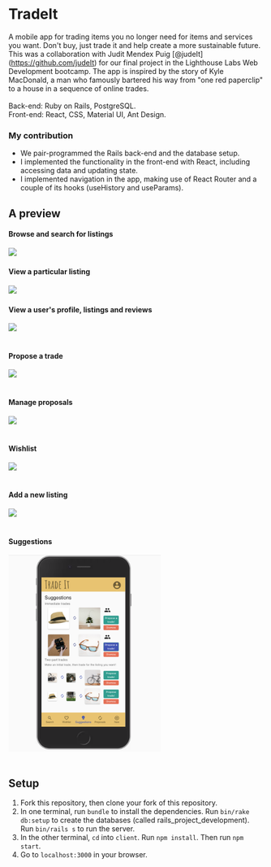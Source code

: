 # TradeIt

A mobile app for trading items you no longer need for items and services you want. Don't buy, just trade it and help create a more sustainable future.<br />
This was a collaboration with Judit Mendex Puig [@judeIt] (https://github.com/judeIt) for our final project in the Lighthouse Labs Web Development bootcamp. The app is inspired by the story of Kyle MacDonald, a man who famously bartered his way from "one red paperclip" to a house in a sequence of online trades.<br/><br/>
Back-end: Ruby on Rails, PostgreSQL. <br/>
Front-end: React, CSS, Material UI, Ant Design.<br/>

### My contribution
- We pair-programmed the Rails back-end and the database setup.
- I implemented the functionality in the front-end with React, including accessing data and updating state. 
- I implemented navigation in the app, making use of React Router and a couple of its hooks (useHistory and useParams).

## A preview

  #### Browse and search for listings
  <img src="docs/01_Browse_and_search_for_items.gif" width="300"/>

  #### View a particular listing
  <img src="docs/02_Go_particular_listing.gif" width="300"/>

  #### View a user's profile, listings and reviews
  <img src="docs/03_Go_user_profile.gif" width="300"/><br /><br />

  #### Propose a trade
  <img src="docs/04_Propose_trade.gif" width="300"/><br /><br />

  #### Manage proposals
  <img src="docs/05_Proposals_tab.gif" width="300"/><br /><br />

  #### Wishlist
  <img src="docs/06_Wishlist_tab.gif" width="300"/><br /><br />

  #### Add a new listing
  <img src="docs/07_New_listing.gif" width="300"/><br /><br />

  #### Suggestions
  <img src="docs/08_Suggestions.png" width="300"/><br /><br />


## Setup
1. Fork this repository, then clone your fork of this repository.
2. In one terminal, run `bundle` to install the dependencies. Run `bin/rake db:setup` to create the databases (called rails_project_development). Run `bin/rails s` to run the server.
3. In the other terminal, `cd` into `client`. Run `npm install`. Then run `npm start`.
4. Go to `localhost:3000` in your browser.
